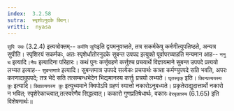 ```yaml
---
index:  3.2.58
sutra:  स्पृशोऽनुदके क्विन्।
vritti:  nyasa
---
```


`सुपि स्थः` (3.2.4) इत्यत्रोक्तम्-- `कर्मणि` `सुपि`इति द्वयमनुवत्र्तते, तत्र सकर्मकेषु कर्मणीत्युपतिष्ठते, अन्यत्र सुपीति। स्पृशिरयं सकर्मकः, अतः स्पृशेर्धातोरनुदके सुबन्त उपपद इत्युक्ते पूर्वापरव्याहति मन्यमान आह-- `ननु च` इत्यादि।`नैषः` इत्यादिना परिहारः। कथं पुनः कर्त्तृग्रहणे कर्त्तुश्च प्रचयार्थे विज्ञायमाने सुबन्त उपपदे प्रत्ययो लभ्यत इत्याह-- `सुबन्तमात्रे` इत्यादि। सुबन्तमात्र उपपदे सत्येकः प्रचयार्थः कत्र्ता कर्मण्युपपदे सति भवति, अपरः करणादावुपपदे; तत्र भेदे सति तत्सम्बन्धभेदेन भिद्यमानस्य कर्त्तुः प्रचयो लभ्यते। `घृतस्पृक्` इति। `क्विन्प्रत्ययस्य कुः` इत्यादि। `क्विप्रत्ययस्य कुः` इत्युच्यमाने क्विपोऽपि ग्रहणं स्यात्तो नकारोऽनुबध्यते। प्रकृतेराद्युदात्तार्थो नकारो न भवित; स्पृशेरेकाच्त्वात्,तत्स्वरेणैव सिद्धत्वात्। ककारो गुणप्रतिषेधार्थः, वकारः `वेरपृक्तस्य` (6.1.65) इति विशेषणार्थः॥
